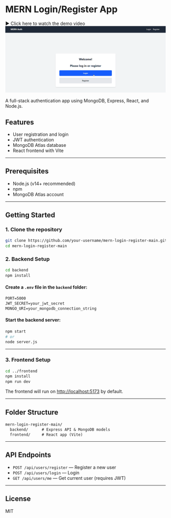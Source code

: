 # MERN Login/Register App
▶️ Click here to watch the demo video
[![Demo Video](thumbnail.png)](https://drive.google.com/file/d/1j8fPl8uYG5caT8UZa2tQLFcnAYmEW6B5/view)





A full-stack authentication app using MongoDB, Express, React, and Node.js.

## Features
- User registration and login
- JWT authentication
- MongoDB Atlas database
- React frontend with Vite

---

## Prerequisites
- Node.js (v14+ recommended)
- npm
- MongoDB Atlas account

---

## Getting Started

### 1. Clone the repository
```sh
git clone https://github.com/your-username/mern-login-register-main.git
cd mern-login-register-main
```

### 2. Backend Setup
```sh
cd backend
npm install
```

#### Create a `.env` file in the `backend` folder:
```
PORT=5000
JWT_SECRET=your_jwt_secret
MONGO_URI=your_mongodb_connection_string
```

#### Start the backend server:
```sh
npm start
# or
node server.js
```

---

### 3. Frontend Setup
```sh
cd ../frontend
npm install
npm run dev
```

The frontend will run on [http://localhost:5173](http://localhost:5173) by default.

---

## Folder Structure
```
mern-login-register-main/
  backend/      # Express API & MongoDB models
  frontend/     # React app (Vite)
```

---

## API Endpoints
- `POST /api/users/register` — Register a new user
- `POST /api/users/login` — Login
- `GET /api/users/me` — Get current user (requires JWT)

---

## License
MIT 
